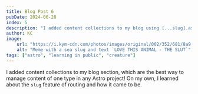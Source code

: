```yaml
---
title: Blog Post 6
pubDate: 2024-06-28
index: 5
description: "I added content collections to my blog using [...slug].astro!"
author: KC
image:
    url: "https://i.kym-cdn.com/photos/images/original/002/352/681/8a9.jpg"
    alt: "Meme with a sea slug and text `LOVE THIS ANIMAL - THE SLUT`"
tags: ["astro", "learning in public", "creature"]
---
```

I added content collections to my blog section, which are the best way to manage content of one type in any Astro project! On my own, I learned about the `slug` feature of routing and how it came to be.